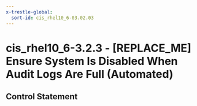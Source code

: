 ```yaml
---
x-trestle-global:
  sort-id: cis_rhel10_6-03.02.03
---
```


# cis_rhel10_6-3.2.3 - \[REPLACE_ME\] Ensure System Is Disabled When Audit Logs Are Full (Automated)

## Control Statement
